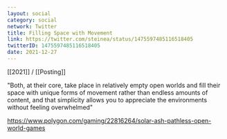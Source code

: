 ```yaml
---
layout: social
category: social
network: Twitter
title: Filling Space with Movement
link: https://twitter.com/steinea/status/1475597485116518405
twitterID: 1475597485116518405
date: 2021-12-27
---
```


[[2021]] / [[Posting]]

"Both, at their core, take place in relatively empty open worlds and fill their space with unique forms of movement rather than endless amounts of content, and that simplicity allows you to appreciate the environments without feeling overwhelmed"

<https://www.polygon.com/gaming/22816264/solar-ash-pathless-open-world-games>

